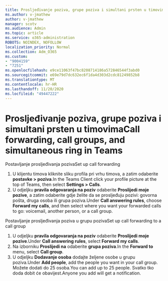```yaml
---
title: Prosljeđivanje poziva, grupe poziva i simultani prsten u timovima
ms.author: v-jmathew
author: v-jmathew
manager: scotv
ms.audience: Admin
ms.topic: article
ms.service: o365-administration
ROBOTS: NOINDEX, NOFOLLOW
localization_priority: Normal
ms.collection: Adm_O365
ms.custom:
- "9004159"
- "7251"
ms.openlocfilehash: e9ce11063f47bc8208714186a572846544f3abd0
ms.sourcegitcommit: e69e79d7dc632ec6f1da4d303d2cdc81249852b8
ms.translationtype: MT
ms.contentlocale: hr-HR
ms.lasthandoff: 11/20/2020
ms.locfileid: "49447222"
---
```

# <a name="call-forwarding-call-groups-and-simultaneous-ring-in-teams"></a><span data-ttu-id="576b7-102">Prosljeđivanje poziva, grupe poziva i simultani prsten u timovima</span><span class="sxs-lookup"><span data-stu-id="576b7-102">Call forwarding, call groups, and simultaneous ring in Teams</span></span>

<span data-ttu-id="576b7-103">Postavljanje prosljeđivanja poziva</span><span class="sxs-lookup"><span data-stu-id="576b7-103">Set up call forwarding</span></span>

1. <span data-ttu-id="576b7-104">U klijentu timova kliknite sliku profila pri vrhu timova, a zatim odaberite **postavke > poziva**.</span><span class="sxs-lookup"><span data-stu-id="576b7-104">In the Teams Client click your profile picture at the top of Teams, then select **Settings > Calls**.</span></span>
2. <span data-ttu-id="576b7-105">U odjeljku **pravila odgovaranja na poziv** odaberite **Proslijedi moje pozive**, a zatim odaberite gdje želite da se prosljeđuju pozivi: govorna pošta, druga osoba ili grupa poziva.</span><span class="sxs-lookup"><span data-stu-id="576b7-105">Under **Call answering rules**, choose **Forward my calls**, and then select where you want your forwarded calls to go: voicemail, another person, or a call group.</span></span>

<span data-ttu-id="576b7-106">Postavljanje prosljeđivanja poziva u grupu poziva</span><span class="sxs-lookup"><span data-stu-id="576b7-106">Set up call forwarding to a call group</span></span>

1. <span data-ttu-id="576b7-107">U odjeljku **pravila odgovaranja na poziv** odaberite **Proslijedi moje pozive**.</span><span class="sxs-lookup"><span data-stu-id="576b7-107">Under **Call answering rules**, select **Forward my calls**.</span></span>
2. <span data-ttu-id="576b7-108">Na izborniku **Proslijedi na** odaberite **grupa poziva**.</span><span class="sxs-lookup"><span data-stu-id="576b7-108">In the **Forward to** menu, select **Call group**.</span></span>
3. <span data-ttu-id="576b7-109">U odjeljku **Dodavanje osoba** dodajte željene osobe u grupu poziva.</span><span class="sxs-lookup"><span data-stu-id="576b7-109">Under **Add people**, add the people you want in your call group.</span></span> <span data-ttu-id="576b7-110">Možete dodati do 25 osoba.</span><span class="sxs-lookup"><span data-stu-id="576b7-110">You can add up to 25 people.</span></span> <span data-ttu-id="576b7-111">Svatko tko doda dobit će obavijest.</span><span class="sxs-lookup"><span data-stu-id="576b7-111">Anyone you add will get a notification.</span></span>
